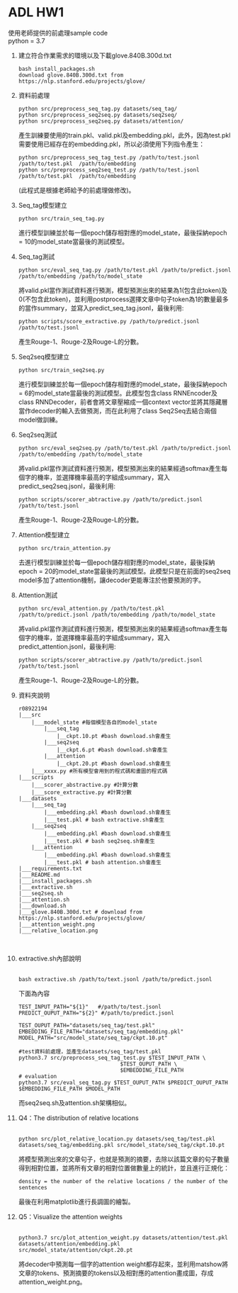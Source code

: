 # ADL HW1
使用老師提供的前處理sample code<br>
python = 3.7
1. 建立符合作業需求的環境以及下載glove.840B.300d.txt<br>
	```
	bash install_packages.sh
	download glove.840B.300d.txt from https://nlp.stanford.edu/projects/glove/
	```
2. 資料前處理<br>
	```
	python src/preprocess_seq_tag.py datasets/seq_tag/
	python src/preprocess_seq2seq.py datasets/seq2seq/
	python src/preprocess_seq2seq.py datasets/attention/
	```
	產生訓練要使用的train.pkl、valid.pkl及embedding.pkl，此外，因為test.pkl需要使用已經存在的embedding.pkl，所以必須使用下列指令產生：
	```
	python src/preprocess_seq_tag_test.py /path/to/test.jsonl /path/to/test.pkl  /path/to/embedding
	python src/preprocess_seq2seq_test.py /path/to/test.jsonl /path/to/test.pkl  /path/to/embedding
	```
	(此程式是根據老師給予的前處理做修改)。<br>

3. Seq_tag模型建立<br>
	```
	python src/train_seq_tag.py
	```
	進行模型訓練並於每一個epoch儲存相對應的model_state，最後採納epoch = 10的model_state當最後的測試模型。<br>

4. Seq_tag測試<br>
	```
	python src/eval_seq_tag.py /path/to/test.pkl /path/to/predict.jsonl /path/to/embedding /path/to/model_state
	```
	將valid.pkl當作測試資料進行預測，模型預測出來的結果為1(包含此token)及0(不包含此token)，並利用postprocess選擇文章中句子token為1的數量最多的當作summary，並寫入predict_seq_tag.jsonl，最後利用:
	```
	python scripts/score_extractive.py /path/to/predict.jsonl /path/to/test.jsonl
	```
	產生Rouge-1、Rouge-2及Rouge-L的分數。 <br>

5. Seq2seq模型建立<br>
	```
	python src/train_seq2seq.py
	```
	進行模型訓練並於每一個epoch儲存相對應的model_state，最後採納epoch = 6的model_state當最後的測試模型。此模型包含class RNNEncoder及class RNNDecoder，前者會將文章壓縮成一個context vector並將其隱藏層當作decoder的輸入去做預測，而在此利用了class Seq2Seq去結合兩個model做訓練。<br>

6. Seq2seq測試<br>
	```
	python src/eval_seq2seq.py /path/to/test.pkl /path/to/predict.jsonl /path/to/embedding /path/to/model_state
	```
	將valid.pkl當作測試資料進行預測，模型預測出來的結果經過softmax產生每個字的機率，並選擇機率最高的字組成summary，寫入predict_seq2seq.jsonl，最後利用:
	```
	python scripts/scorer_abtractive.py /path/to/predict.jsonl /path/to/test.jsonl
	```
	產生Rouge-1、Rouge-2及Rouge-L的分數。<br>

7. Attention模型建立<br>
	```
	python src/train_attention.py
	```
	去進行模型訓練並於每一個epoch儲存相對應的model_state，最後採納epoch = 20的model_state當最後的測試模型。此模型只是在前面的seq2seq model多加了attention機制，讓decoder更能專注於他要預測的字。<br>

8. Attention測試<br>
	```
	python src/eval_attention.py /path/to/test.pkl /path/to/predict.jsonl /path/to/embedding /path/to/model_state
	```
	將valid.pkl當作測試資料進行預測，模型預測出來的結果經過softmax產生每個字的機率，並選擇機率最高的字組成summary，寫入predict_attention.jsonl，最後利用:
	```
	python scripts/scorer_abtractive.py /path/to/predict.jsonl /path/to/test.jsonl
	```
	產生Rouge-1、Rouge-2及Rouge-L的分數。<br>

9. 資料夾說明<br>
	```
	r08922194
	|___src
		|___model_state #每個模型各自的model_state
			|___seq_tag
				|__ckpt.10.pt #bash download.sh會產生
			|___seq2seq
				|__ckpt.6.pt #bash download.sh會產生
			|___attention
				|__ckpt.20.pt #bash download.sh會產生
		|___xxxx.py #所有模型會用到的程式碼和畫圖的程式碼
	|___scripts
		|___scorer_abstractive.py #計算分數
		|___score_extractive.py #計算分數
	|___datasets
		|___seq_tag
			|___embedding.pkl #bash download.sh會產生
			|___test.pkl # bash extractive.sh會產生
		|___seq2seq
			|___embedding.pkl #bash download.sh會產生
			|___test.pkl # bash seq2seq.sh會產生 
		|___attention
			|___embedding.pkl #bash download.sh會產生
			|___test.pkl # bash attention.sh會產生
	|___requirements.txt
	|___README.md
	|___install_packages.sh
	|___extractive.sh
	|___seq2seq.sh
	|___attention.sh
	|___download.sh
	|___glove.840B.300d.txt # download from https://nlp.stanford.edu/projects/glove/
	|___attention_weight.png
	|___relative_location.png
	```
	<br>
10.  extractive.sh內部說明<br><br>
		```
		bash extractive.sh /path/to/text.jsonl /path/to/predict.jsonl
		```
		下面為內容

		```
		TEST_INPUT_PATH="${1}"   #/path/to/test.jsonl
		PREDICT_OUPUT_PATH="${2}" #/path/to/predict.jsonl

		TEST_OUPUT_PATH="datasets/seq_tag/test.pkl"
		EMBEDDING_FILE_PATH="datasets/seq_tag/embedding.pkl"
		MODEL_PATH="src/model_state/seq_tag/ckpt.10.pt"

		#test資料前處理，並產生datasets/seq_tag/test.pkl
		python3.7 src/preprocess_seq_tag_test.py $TEST_INPUT_PATH \
										$TEST_OUPUT_PATH \
										$EMBEDDING_FILE_PATH
		# evaluation
		python3.7 src/eval_seq_tag.py $TEST_OUPUT_PATH $PREDICT_OUPUT_PATH $EMBEDDING_FILE_PATH $MODEL_PATH 
		```
		而seq2seq.sh及attention.sh架構相似。
11.  Q4：The distribution of relative locations<br><br>

		```
		python src/plot_relative_location.py datasets/seq_tag/test.pkl datasets/seq_tag/embedding.pkl src/model_state/seq_tag/ckpt.10.pt
		```
		將模型預測出來的文章句子，也就是預測的摘要，去除以該篇文章的句子數量得到相對位置，並將所有文章的相對位置做數量上的統計，並且進行正規化：<br>
		```
		density = the number of the relative locations / the number of the sentences
		```
		最後在利用matplotlib進行長調圖的繪製。
12.  Q5：Visualize the attention weights<br><br>

		```
		python3.7 src/plot_attention_weight.py datasets/attention/test.pkl datasets/attention/embedding.pkl src/model_state/attention/ckpt.20.pt
		```
		將decoder中預測每一個字的attention weight都存起來，並利用matshow將文章的tokens、預測摘要的tokens以及相對應的attention畫成圖，存成attention_weight.png。
	











